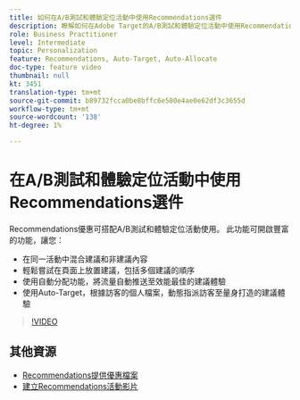 ```yaml
---
title: 如何在A/B測試和體驗定位活動中使用Recommendations選件
description: 瞭解如何在Adobe Target的A/B測試和體驗定位活動中使用Recommendations選件。
role: Business Practitioner
level: Intermediate
topic: Personalization
feature: Recommendations, Auto-Target, Auto-Allocate
doc-type: feature video
thumbnail: null
kt: 3451
translation-type: tm+mt
source-git-commit: b89732fcca0be8bffc6e580e4ae0e62df3c3655d
workflow-type: tm+mt
source-wordcount: '138'
ht-degree: 1%

---
```



# 在A/B測試和體驗定位活動中使用Recommendations選件

Recommendations優惠可搭配A/B測試和體驗定位活動使用。 此功能可開啟豐富的功能，讓您：

* 在同一活動中混合建議和非建議內容
* 輕鬆嘗試在頁面上放置建議，包括多個建議的順序
* 使用自動分配功能，將流量自動推送至效能最佳的建議體驗
* 使用Auto-Target，根據訪客的個人檔案，動態指派訪客至量身打造的建議體驗

>[!VIDEO](https://video.tv.adobe.com/v/28878?quality=12)

## 其他資源

* [Recommendations提供優惠檔案](https://docs.adobe.com/content/help/en/target/using/recommendations/recommendations-as-an-offer.html)
* [建立Recommendations活動影片](create-a-recommendations-activity.md)
